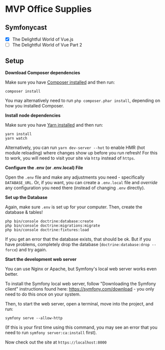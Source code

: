 # MVP Office Supplies

## Symfonycast

- [x] The Delightful World of Vue.js
- [ ] The Delightful World of Vue Part 2

## Setup

**Download Composer dependencies**

Make sure you have [Composer installed](https://getcomposer.org/download/)
and then run:

```
composer install
```

You may alternatively need to run `php composer.phar install`, depending
on how you installed Composer.

**Install node dependencies**

Make sure you have [Yarn installed](https://yarnpkg.com/en/docs/install) and then run:

```
yarn install
yarn watch
```

Alternatively, you can run `yarn dev-server --hot` to enable HMR
(hot module reloading) where changes show up before you run refresh!
For this to work, you will need to visit your site via `http` instead
of `https`.

**Configure the .env (or .env.local) File**

Open the `.env` file and make any adjustments you need - specifically
`DATABASE_URL`. Or, if you want, you can create a `.env.local` file
and *override* any configuration you need there (instead of changing
`.env` directly).

**Set up the Database**

Again, make sure `.env` is set up for your computer. Then, create
the database & tables!

```
php bin/console doctrine:database:create
php bin/console doctrine:migrations:migrate
php bin/console doctrine:fixtures:load
```

If you get an error that the database exists, that should
be ok. But if you have problems, completely drop the
database (`doctrine:database:drop --force`) and try again.

**Start the development web server**

You can use Nginx or Apache, but Symfony's local web server
works even better.

To install the Symfony local web server, follow
"Downloading the Symfony client" instructions found
here: https://symfony.com/download - you only need to do this
once on your system.

Then, to start the web server, open a terminal, move into the
project, and run:

```
symfony serve --allow-http
```

(If this is your first time using this command, you may see an
error that you need to run `symfony server:ca:install` first).

Now check out the site at `https://localhost:8000`
